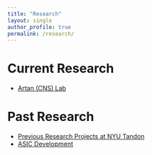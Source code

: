 ```yaml
---
title: "Research"
layout: single
author_profile: true
permalink: /research/
---
```


# Current Research 

* [Artan (CNS) Lab](/cns-lab)

# Past Research

* [Previous Research Projects at NYU Tandon](/research-NYU)
* [ASIC Development](/ASIC-industry)


